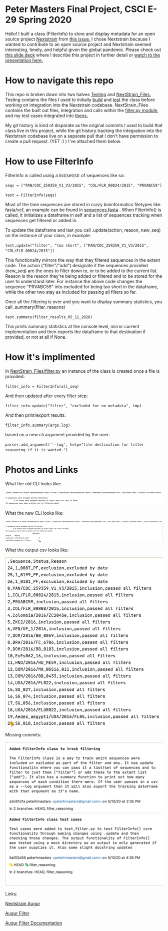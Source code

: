 # Peter Masters Final Project, CSCI E-29 Spring 2020
Hello!
I built a class (FilterInfo) to store and display metadata for an open source project 
[Nextstrain](https://nextstrain.org/) from [this issue.](https://github.com/nextstrain/augur/issues/424) 
I chose Nextstrain because I wanted to contribute to an open source project and
Nextstrain seemed interesting, timely, and helpful given the global pandemic. 
Please check out [this slide deck](https://docs.google.com/presentation/d/18GfwaZWHhAImXfmpmCxf2dY9DSKjr8JWCgOlbSnlWMA/edit?usp=sharing) 
where I describe this project in further detail or [watch to the presentation here.](https://drive.google.com/open?id=1Ad99WbjFbn7S-dRll73lP4M81QCmgU9_)
# How to navigate this repo
This repo is broken down into two halves [Testing](Testing) and [NextStrain_Files.](NextStrain_Files)
Testing contains the files I used to initially [build](Testing/TrackFilter.py) and [test](test_filterinfo.py) the class before working on integration into
the Nextstrain codebase. NextStrain_Files contains the built out files,
integration and calls within the [filter.py module,](NextStrain_Files/filter.py) and
my test cases integrated into [theirs.](NextStrain_Files/test_filter.py)

My git history is kind of disparate as the original commits I used to build that class live in this project,
while the git history tracking the integration into the Nextstrain codebase live on a separate pull that I don't have
permission to create a pull request. (YET :) ) I've attached them below.

# How to use FilterInfo
FilterInfo is called using a list/set/str of sequences like so:

`seqs = ["PAN/CDC_259359_V1_V3/2015", "COL/FLR_00024/2015", "PRVABC59"]`

`test = FilterInfo(seqs)`

Most of the time sequences are stored in crazy bioinformatics filetypes like fasta/vcf, an example can be found in [sequences.fasta](Testing/sequences.fasta) .
When FilterInfo() is called, it initializes a dataframe in self and a list of sequences tracking when sequences get filtered or added in.


To update the dataframe and last you call .update(action, reason, new_seq) on the instance of your class, in example:

`test.update("filter", "too short", ["PAN/CDC_259359_V1_V3/2015", "COL/FLR_00024/2015"])`

This functionality mirrors the way that they filtered sequences in the extant code. The action ("filter"/"add") designate if the sequences provided (new_seq)
are the ones to filter down to, or to be added to the current list. Reason is the reason they're being added or filtered and to be stored for
the user to understand later. For instance the above code changes the sequence "PRVABC59" into excluded for being too short in the dataframe, 
while the other two stay as included for passing all filters so far. 

Once all the filtering is over and you want to display summary statistics, you call .summary(filter_reasons)

`test.summary(filter_results_05_11_2020)`

This prints summary statistics at the console level, mirror current implementation and then exports the dataframe to that
destination if provided, or not at all if None.

# How it's implimented
In [NextStrain_Files/filter.py](NextStrain_Files/filter.py) an instance of the class is created once a file is provided:

`filter_info = FilterInfo(all_seq)`

And then updated after every filter step:

`filter_info.update("filter", "excluded for no metadata", tmp)`

And then print/export results:

`filter_info.summary(args.log)`

based on a new cli argument provided by the user:

`parser.add_argument('--log', help="file destination for filter reasoning if it is wanted.")`

# Photos and Links
What the old CLI looks like:

![old_cli](Screenshots/old_cli.png)

What the new CLI looks like:

![new_cli](Screenshots/new_cli.png)

What the output csv looks like:

![output_csv](Screenshots/output_csv.png)

Missing commits:

![commit_1](Screenshots/commit_1.png)
![commit_2](Screenshots/commit_2.png)

Links:

[Nextstrain Augur](https://github.com/nextstrain/augur)

[Augur Filter](https://github.com/nextstrain/augur/blob/master/augur/filter.py)

[Augur Filter Documentation](https://nextstrain-augur.readthedocs.io/en/stable/usage/cli/filter.html)
